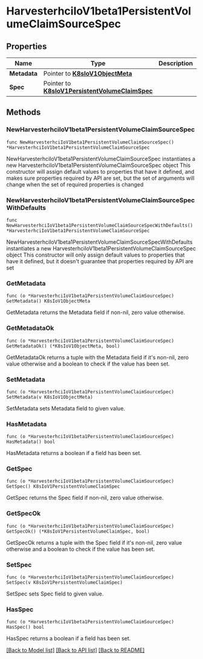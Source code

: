 # HarvesterhciIoV1beta1PersistentVolumeClaimSourceSpec

## Properties

Name | Type | Description | Notes
------------ | ------------- | ------------- | -------------
**Metadata** | Pointer to [**K8sIoV1ObjectMeta**](K8sIoV1ObjectMeta.md) |  | [optional] 
**Spec** | Pointer to [**K8sIoV1PersistentVolumeClaimSpec**](K8sIoV1PersistentVolumeClaimSpec.md) |  | [optional] 

## Methods

### NewHarvesterhciIoV1beta1PersistentVolumeClaimSourceSpec

`func NewHarvesterhciIoV1beta1PersistentVolumeClaimSourceSpec() *HarvesterhciIoV1beta1PersistentVolumeClaimSourceSpec`

NewHarvesterhciIoV1beta1PersistentVolumeClaimSourceSpec instantiates a new HarvesterhciIoV1beta1PersistentVolumeClaimSourceSpec object
This constructor will assign default values to properties that have it defined,
and makes sure properties required by API are set, but the set of arguments
will change when the set of required properties is changed

### NewHarvesterhciIoV1beta1PersistentVolumeClaimSourceSpecWithDefaults

`func NewHarvesterhciIoV1beta1PersistentVolumeClaimSourceSpecWithDefaults() *HarvesterhciIoV1beta1PersistentVolumeClaimSourceSpec`

NewHarvesterhciIoV1beta1PersistentVolumeClaimSourceSpecWithDefaults instantiates a new HarvesterhciIoV1beta1PersistentVolumeClaimSourceSpec object
This constructor will only assign default values to properties that have it defined,
but it doesn't guarantee that properties required by API are set

### GetMetadata

`func (o *HarvesterhciIoV1beta1PersistentVolumeClaimSourceSpec) GetMetadata() K8sIoV1ObjectMeta`

GetMetadata returns the Metadata field if non-nil, zero value otherwise.

### GetMetadataOk

`func (o *HarvesterhciIoV1beta1PersistentVolumeClaimSourceSpec) GetMetadataOk() (*K8sIoV1ObjectMeta, bool)`

GetMetadataOk returns a tuple with the Metadata field if it's non-nil, zero value otherwise
and a boolean to check if the value has been set.

### SetMetadata

`func (o *HarvesterhciIoV1beta1PersistentVolumeClaimSourceSpec) SetMetadata(v K8sIoV1ObjectMeta)`

SetMetadata sets Metadata field to given value.

### HasMetadata

`func (o *HarvesterhciIoV1beta1PersistentVolumeClaimSourceSpec) HasMetadata() bool`

HasMetadata returns a boolean if a field has been set.

### GetSpec

`func (o *HarvesterhciIoV1beta1PersistentVolumeClaimSourceSpec) GetSpec() K8sIoV1PersistentVolumeClaimSpec`

GetSpec returns the Spec field if non-nil, zero value otherwise.

### GetSpecOk

`func (o *HarvesterhciIoV1beta1PersistentVolumeClaimSourceSpec) GetSpecOk() (*K8sIoV1PersistentVolumeClaimSpec, bool)`

GetSpecOk returns a tuple with the Spec field if it's non-nil, zero value otherwise
and a boolean to check if the value has been set.

### SetSpec

`func (o *HarvesterhciIoV1beta1PersistentVolumeClaimSourceSpec) SetSpec(v K8sIoV1PersistentVolumeClaimSpec)`

SetSpec sets Spec field to given value.

### HasSpec

`func (o *HarvesterhciIoV1beta1PersistentVolumeClaimSourceSpec) HasSpec() bool`

HasSpec returns a boolean if a field has been set.


[[Back to Model list]](../README.md#documentation-for-models) [[Back to API list]](../README.md#documentation-for-api-endpoints) [[Back to README]](../README.md)


